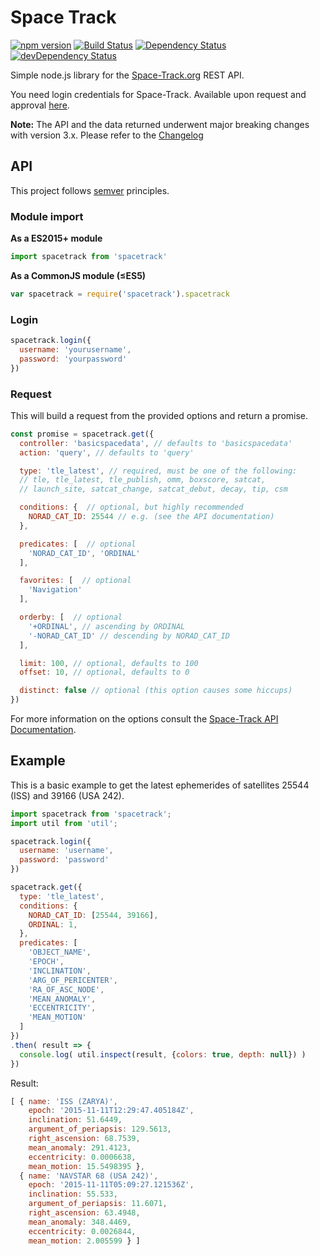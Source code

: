 # Space Track

[![npm version](https://badge.fury.io/js/spacetrack.svg)](https://badge.fury.io/js/spacetrack)
[![Build Status](https://travis-ci.org/benelsen/spacetrack.svg?branch=v3)](https://travis-ci.org/benelsen/spacetrack)
[![Dependency Status](https://david-dm.org/benelsen/spacetrack.svg?branch=v3)](https://david-dm.org/benelsen/spacetrack)
[![devDependency Status](https://david-dm.org/benelsen/spacetrack/dev-status.svg)](https://david-dm.org/benelsen/spacetrack#info=devDependencies)

Simple node.js library for the [Space-Track.org](https://www.space-track.org/) REST API.

You need login credentials for Space-Track. Available upon request and approval [here](https://www.space-track.org/auth/create_user).

**Note:**
The API and the data returned underwent major breaking changes with version 3.x. Please refer to the [Changelog](CHANGELOG.md)

## API

This project follows [semver](http://semver.org/) principles.

### Module import

**As a ES2015+ module**
```javascript
import spacetrack from 'spacetrack'
```

**As a CommonJS module (≤ES5)**
```javascript
var spacetrack = require('spacetrack').spacetrack
```

### Login

```javascript
spacetrack.login({
  username: 'yourusername',
  password: 'yourpassword'
})
```

### Request

This will build a request from the provided options and return a promise.

```javascript
const promise = spacetrack.get({
  controller: 'basicspacedata', // defaults to 'basicspacedata'
  action: 'query', // defaults to 'query'

  type: 'tle_latest', // required, must be one of the following:
  // tle, tle_latest, tle_publish, omm, boxscore, satcat,
  // launch_site, satcat_change, satcat_debut, decay, tip, csm

  conditions: {  // optional, but highly recommended
    NORAD_CAT_ID: 25544 // e.g. (see the API documentation)
  },

  predicates: [  // optional
    'NORAD_CAT_ID', 'ORDINAL'
  ],

  favorites: [  // optional
    'Navigation'
  ],

  orderby: [  // optional
    '+ORDINAL', // ascending by ORDINAL
    '-NORAD_CAT_ID' // descending by NORAD_CAT_ID
  ],

  limit: 100, // optional, defaults to 100
  offset: 10, // optional, defaults to 0

  distinct: false // optional (this option causes some hiccups)
})
```

For more information on the options consult the [Space-Track API Documentation](https://www.space-track.org/documentation).

## Example

This is a basic example to get the latest ephemerides of satellites 25544 (ISS) and 39166 (USA 242).

```javascript
import spacetrack from 'spacetrack';
import util from 'util';

spacetrack.login({
  username: 'username',
  password: 'password'
})

spacetrack.get({
  type: 'tle_latest',
  conditions: {
    NORAD_CAT_ID: [25544, 39166],
    ORDINAL: 1,
  },
  predicates: [
    'OBJECT_NAME',
    'EPOCH',
    'INCLINATION',
    'ARG_OF_PERICENTER',
    'RA_OF_ASC_NODE',
    'MEAN_ANOMALY',
    'ECCENTRICITY',
    'MEAN_MOTION'
  ]
})
.then( result => {
  console.log( util.inspect(result, {colors: true, depth: null}) )
})
```

Result:
```javascript
[ { name: 'ISS (ZARYA)',
    epoch: '2015-11-11T12:29:47.405184Z',
    inclination: 51.6449,
    argument_of_periapsis: 129.5613,
    right_ascension: 68.7539,
    mean_anomaly: 291.4123,
    eccentricity: 0.0006638,
    mean_motion: 15.5498395 },
  { name: 'NAVSTAR 68 (USA 242)',
    epoch: '2015-11-11T05:09:27.121536Z',
    inclination: 55.533,
    argument_of_periapsis: 11.6071,
    right_ascension: 63.4948,
    mean_anomaly: 348.4469,
    eccentricity: 0.0026844,
    mean_motion: 2.005599 } ]
```
